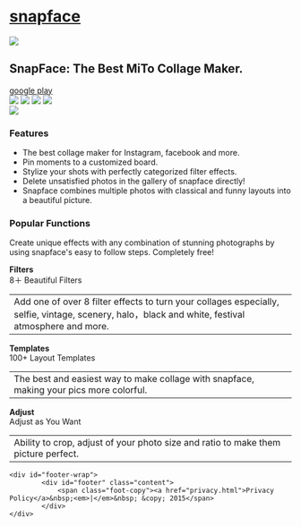 <!DOCTYPE html>
<!--[if lt IE 7 ]><html class="ie ie6"><![endif]-->
<!--[if IE 7 ]><html class="ie ie7"><![endif]-->
<!--[if IE 8 ]><html class="ie ie8"><![endif]-->
<!--[if IE 9 ]><html class="ie9"><![endif]-->
<!--[if (gt IE 9)|!(IE)]><!--><html class="standard"><!--<![endif]-->
<head>
<meta http-equiv="Content-Type" content="text/html; charset=utf-8" />
<meta name="viewport" content="width=device-width, initial-scale=1.0, maximum-scale=1.0, minimum-scale=1.0, user-scalable=0, minimal-ui" />
<meta name="format-detection" content="email=no" />
<meta name="format-detection" content="address=no" />
<meta name="format-detection" content="telephone=no" />
<title>SnapFace</title>
<meta name="description" content="" />
<meta name="keywords" content="" />

<link rel="stylesheet" href="css/main.css" type="text/css" />

<!--[if lte IE 6]>
<script type="text/javascript" src="/js/belatedPNG.js"></script>
<script type="text/javascript">
  var __IE6=true;
  DD_belatedPNG.fix('#logo a,#header-wrap,#pg_banner .download span');
</script>
<![endif]-->

<script>
var loadingimgvar={
    'num':0,
    'loading':false,
    'ele':''
};

var imglist=[
      "images/pg_store_h.png",
　　　"images/pg_bg.jpg",
      "images/pg_android_no.png",
　　　"images/pg_android.png",
      "images/pg_1.jpg",
      "images/loading.gif"
];


for(var i=0;i<imglist.length;i++)  
{  

    Imagess(imglist[i],i,checkimg);
}  
 

function checkimg() {

    loadingimgvar.num=loadingimgvar.num+1;
    if(loadingimgvar.num==imglist.length){
        loadingimgvar.loading=true;
        loadingimgvar.ele=document.getElementById("mainloading");
        if(loadingimgvar.ele!=null){
            loadingimgvar.ele.style.display="none"; 
        }
            
    }
}

 //判断是否加载完成  
function Imagess(url,i,callback){     
    var val=url;  
    var img=new Image(); 
        img.src=val; 
        if (img.complete) { 
         callback();
        return; 
     }
     img.onload = function () { 
          callback();
     };
    
} 

</script>
</head>
<body class="bodyPG">
<div id="mainloading"></div>
<div id="wrap">
    <div id="header-fixed">
            <div id="header-wrap">
                <div id="header" class="content clear">
                    <h1 id="logo">
                        <a href="/" title="SnapFace" rel="home">snapface</a>
                    </h1>
                </div>
            </div>
    </div>
    <div id="container-wrap">
        <div class="section">
            <div class="bannerBG" id="bannerBG"><img src="images/pg_bg.jpg" /></div>
            <div id="pg_banner" class="content">
            	<div class="title flyTop clear">
            		<div class="icon"></div><h2>SnapFace: The Best MiTo Collage  Maker.</h2>
                </div>
                <div class="download flyBottom clear">
                	<a href="javascript:;" class="googlePlay" target="_blank" ><span>google play</span></a>
                </div>
                <div class="mobile flyRight">
                    <div id="pg_slider">
                        <img src="images/pg_1.jpg" />
                        <img src="images/pg_2.jpg" />
                        <img src="images/pg_3.jpg" />
                        <img src="images/pg_4.jpg" />
                    </div>
                </div>
            </div>
            <div id="pg_features">
            	<div class="content clear">
                	<img src="images/pg_f.jpg" />
                    <h3>Features</h3>
                    <ul>
                    	<li>The best collage maker for Instagram, facebook and more.</li>
                        <li>Pin moments to a customized board.</li>
                        <li>Stylize your shots with perfectly categorized filter effects.</li>
                        <li>Delete unsatisfied photos in the gallery of snapface directly!</li>
                        <li>Snapface combines multiple photos with classical and funny layouts into a beautiful picture.</li>
                    </ul>
                </div>
            </div>
            <div id="func_effect">
            	<div class="content clear">
                	<h3>Popular Functions</h3>
                    <p>Create unique effects with any combination of stunning photographs by using snapface's easy to follow steps. Completely free!</p>
            		<div class="effects">
                    	<div class="box">
                        	<div class="cn">
                                <span class="effects-icon-1"></span>
                                <strong>Filters</strong><br/>
                                8＋ Beautiful Filters
                            </div>
                            <div class="info"><table><td>Add one of over 8 filter effects to turn your collages especially, selfie, vintage, scenery, halo，black and white, festival atmosphere and more.</td></table></div>
                        </div>
                        <div class="box">
                        	<div class="cn">
                                <span class="effects-icon-2"></span>
                                <strong>Templates</strong><br/>
                                100+ Layout Templates<br/>
                            </div>
                            <div class="info"><table><td>The best and easiest way to make collage with snapface, making your pics more colorful.</td></table></div>
                        </div>
                        <div class="box">
                        	<div class="cn">
                                <span class="effects-icon-3"></span>
                                <strong>Adjust</strong><br/>
                                Adjust as You Want
                            </div>
                            <div class="info"><table><td>Ability to crop, adjust of your photo size and ratio to make them picture perfect.</td></table></div>
                        </div>
                        <!--<div class="box box-none">
                        	Stay tuned for more
                        </div>-->
                    </div>
                </div>
            </div>
       </div>
    </div>

    <div id="footer-wrap">
            <div id="footer" class="content">
                <span class="foot-copy"><a href="privacy.html">Privacy Policy</a>&nbsp;<em>|</em>&nbsp; &copy; 2015</span>
            </div>
    </div>

</div>


<script src="js/jquery.js"></script>
<script src="js/pageSwitch.js"></script>
<script src="js/style.js"></script>
</body>
</html>
